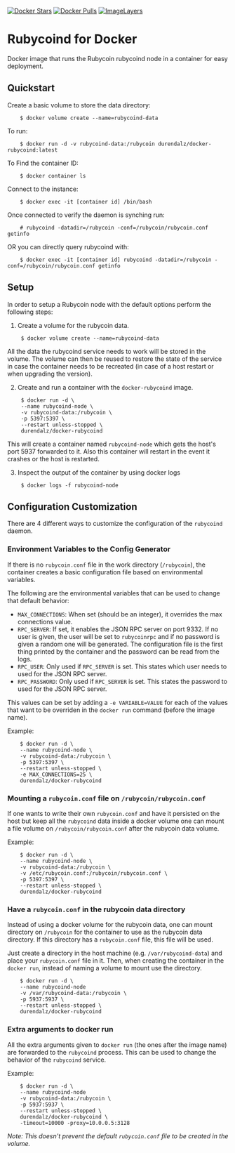 [![Docker Stars](https://img.shields.io/docker/stars/durendalz/docker-rubycoind.svg)](https://hub.docker.com/r/durendalz/docker-rubycoind/)
[![Docker Pulls](https://img.shields.io/docker/pulls/durendalz/docker-rubycoind.svg)](https://hub.docker.com/r/durendalz/docker-rubycoind/)
[![ImageLayers](https://images.microbadger.com/badges/image/durendalz/docker-rubycoind.svg)](https://microbadger.com/images/durendalz/docker-rubycoind)

# Rubycoind for Docker

Docker image that runs the Rubycoin rubycoind node in a container for easy deployment.

## Quickstart

Create a basic volume to store the data directory:

        $ docker volume create --name=rubycoind-data

To run:

        $ docker run -d -v rubycoind-data:/rubycoin durendalz/docker-rubycoind:latest

To Find the container ID:

        $ docker container ls

Connect to the instance:

        $ docker exec -it [container id] /bin/bash

Once connected to verify the daemon is synching run:

        # rubycoind -datadir=/rubycoin -conf=/rubycoin/rubycoin.conf getinfo

OR you can directly query rubycoind with:

        $ docker exec -it [container id] rubycoind -datadir=/rubycoin -conf=/rubycoin/rubycoin.conf getinfo


## Setup
In order to setup a Rubycoin node with the default options perform the following steps:

1. Create a volume for the rubycoin data.


        $ docker volume create --name=rubycoind-data

All the data the rubycoind service needs to work will be stored in the volume.
The volume can then be reused to restore the state of the service in case the container needs to be recreated (in case of a host restart or when upgrading the version).

2. Create and run a container with the `docker-rubycoind` image.


        $ docker run -d \
        --name rubycoind-node \
        -v rubycoind-data:/rubycoin \
        -p 5397:5397 \
        --restart unless-stopped \
        durendalz/docker-rubycoind

This will create a container named `rubycoind-node` which gets the host's port 5937 forwarded to it.
Also this container will restart in the event it crashes or the host is restarted.

3. Inspect the output of the container by using docker logs


        $ docker logs -f rubycoind-node

## Configuration Customization

There are 4 different ways to customize the configuration of the `rubycoind` daemon.

### Environment Variables to the Config Generator

If there is no `rubycoin.conf` file in the work directory (`/rubycoin`), the container creates a basic configuration file based on environmental variables.

The following are the environmental variables that can be used to change that default behavior:

- `MAX_CONNECTIONS`: When set (should be an integer), it overrides the max connections value.
- `RPC_SERVER`: If set, it enables the JSON RPC server on port 9332. If no user is given, the user will be set to `rubycoinrpc` and if no password is given a random one will be generated.
The configuration file is the first thing printed by the container and the password can be read from the logs.
- `RPC_USER`: Only used if `RPC_SERVER` is set. This states which user needs to used for the JSON RPC server.
- `RPC_PASSWORD`: Only used if `RPC_SERVER` is set. This states the password to used for the JSON RPC server.

This values can be set by adding a `-e VARIABLE=VALUE` for each of the values that want to be overriden in the `docker run` command (before the image name).

Example:

        $ docker run -d \
        --name rubycoind-node \
        -v rubycoind-data:/rubycoin \
        -p 5397:5397 \
        --restart unless-stopped \
        -e MAX_CONNECTIONS=25 \
        durendalz/docker-rubycoind

### Mounting a `rubycoin.conf` file on `/rubycoin/rubycoin.conf`

If one wants to write their own `rubycoin.conf` and have it persisted on the host but keep all the
`rubycoind` data inside a docker volume one can mount a file volume on `/rubycoin/rubycoin.conf` after the rubycoin data volume.

Example:

        $ docker run -d \
        --name rubycoind-node \
        -v rubycoind-data:/rubycoin \
        -v /etc/rubycoin.conf:/rubycoin/rubycoin.conf \
        -p 5397:5397 \
        --restart unless-stopped \
        durendalz/docker-rubycoind

### Have a `rubycoin.conf` in the rubycoin data directory

Instead of using a docker volume for the rubycoin data, one can mount directory on `/rubycoin` for the container to use as the rubycoin data directory.
If this directory has a `rubycoin.conf` file, this file will be used.

Just create a directory in the host machine (e.g. `/var/rubycoind-data`) and place your `rubycoin.conf` file in it.
Then, when creating the container in the `docker run`, instead of naming a volume to mount use the directory.

        $ docker run -d \
        --name rubycoind-node
        -v /var/rubycoind-data:/rubycoin \
        -p 5937:5937 \
        --restart unless-stopped \
        durendalz/docker-rubycoind

### Extra arguments to docker run

All the extra arguments given to `docker run` (the ones after the image name) are forwarded to the `rubycoind` process.
This can be used to change the behavior of the `rubycoind` service.

Example:

        $ docker run -d \
        --name rubycoind-node
        -v rubycoind-data:/rubycoin \
        -p 5937:5937 \
        --restart unless-stopped \
        durendalz/docker-rubycoind \
        -timeout=10000 -proxy=10.0.0.5:3128

_Note: This doesn't prevent the default `rubycoin.conf` file to be created in the volume._
